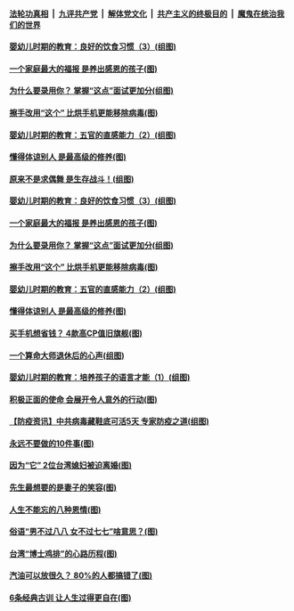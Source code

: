 ####  [法轮功真相](../../../../basic/blob/master/README.md?t=04191001) &nbsp;|&nbsp; [九评共产党](../../../../9ping.md/blob/master/README.md?t=04191001) &nbsp;|&nbsp; [解体党文化](../../../../jtdwh.md/blob/master/README.md?t=04191001)  &nbsp;|&nbsp; [共产主义的终极目的](../../../../gczydzjmd.md/blob/master/README.md?t=04191001) &nbsp;|&nbsp; [魔鬼在统治我们的世界](../../../../mgztzwmdsj.md/blob/master/README.md?t=04191001) 

#### [婴幼儿时期的教育：良好的饮食习惯（3）(组图)](../pages/p8/930215.md?t=04191001) 

#### [一个家庭最大的福报 是养出感恩的孩子(图)](../pages/p8/929833.md?t=04191001) 

#### [为什么要录用你？ 掌握“这点”面试更加分(组图)](../pages/p8/930206.md?t=04191001) 

#### [擦手改用“这个” 比烘手机更能移除病毒(图)](../pages/p8/930213.md?t=04191001) 

#### [婴幼儿时期的教育：五官的直感能力（2）(组图)](../pages/p8/930094.md?t=04191001) 

#### [懂得体谅别人 是最高级的修养(图)](../pages/p8/930050.md?t=04191001) 

#### [原来不是求偶舞 是生存战斗！(组图)](../pages/p8/930269.md?t=04191001) 

#### [婴幼儿时期的教育：良好的饮食习惯（3）(组图)](../pages/p8/930215.md?t=04191001) 

#### [一个家庭最大的福报 是养出感恩的孩子(图)](../pages/p8/929833.md?t=04191001) 

#### [为什么要录用你？ 掌握“这点”面试更加分(组图)](../pages/p8/930206.md?t=04191001) 

#### [擦手改用“这个” 比烘手机更能移除病毒(图)](../pages/p8/930213.md?t=04191001) 

#### [婴幼儿时期的教育：五官的直感能力（2）(组图)](../pages/p8/930094.md?t=04191001) 

#### [懂得体谅别人 是最高级的修养(图)](../pages/p8/930050.md?t=04191001) 

#### [买手机想省钱？ 4款高CP值旧旗舰(图)](../pages/p8/930111.md?t=04191001) 

#### [一个算命大师退休后的心声(组图)](../pages/p8/930127.md?t=04191001) 

#### [婴幼儿时期的教育：培养孩子的语言才能（1）(组图)](../pages/p8/930058.md?t=04191001) 

#### [积极正面的使命 会展开令人意外的行动(图)](../pages/p8/929991.md?t=04191001) 

#### [【防疫资讯】中共病毒藏鞋底可活5天 专家防疫之道(组图)](../pages/p8/929826.md?t=04191001) 

#### [永远不要做的10件事(图)](../pages/p8/929214.md?t=04191001) 

#### [因为“它” 2位台湾媳妇被迫离婚(图)](../pages/p8/929771.md?t=04191001) 

#### [先生最想要的是妻子的笑容(图)](../pages/p8/929887.md?t=04191001) 

#### [人生不能忘的八种恩情(图)](../pages/p8/929240.md?t=04191001) 

#### [俗语“男不过八八 女不过七七”啥意思？(图)](../pages/p8/929789.md?t=04191001) 

#### [台湾“博士鸡排”的心路历程(图)](../pages/p8/929332.md?t=04191001) 

#### [汽油可以放很久？ 80%的人都搞错了(图)](../pages/p8/929697.md?t=04191001) 

#### [6条经典古训 让人生过得更自在(图)](../pages/p8/929196.md?t=04191001) 

